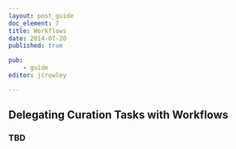 ```yaml
---
layout: post_guide
doc_element: 7
title: Workflows
date: 2014-07-20
published: true

pub: 
	- guide
editor: jcrowley

---
```


## Delegating Curation Tasks with Workflows

### TBD

